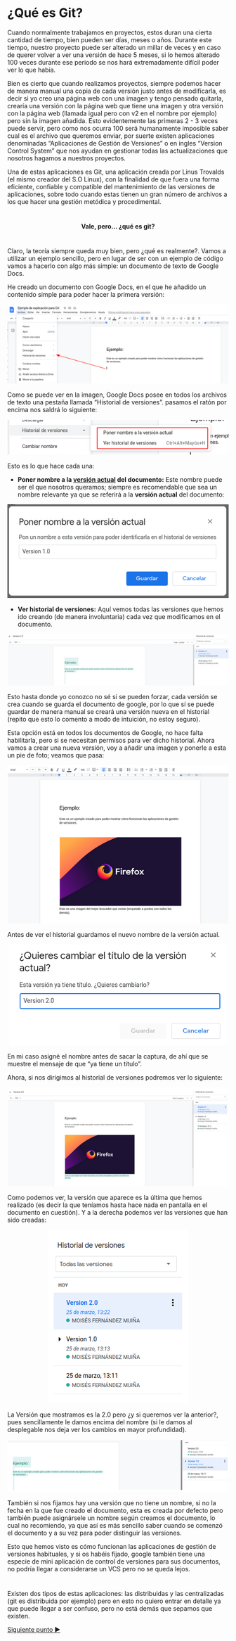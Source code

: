 # ¿Qué es Git?

Cuando normalmente trabajamos en proyectos, estos duran una cierta cantidad de tiempo, bien pueden ser días, meses o años. Durante este tiempo, nuestro proyecto puede ser alterado un millar de veces y en caso de querer volver a ver una versión de hace 5 meses, si lo hemos alterado 100 veces durante ese periodo se nos hará extremadamente difícil poder ver lo que había.

Bien es cierto que cuando realizamos proyectos, siempre podemos hacer de manera manual una copia de cada versión justo antes de modificarla, es decir si yo creo una página web con una imagen y tengo pensado quitarla, crearía una versión con la página web que tiene una imagen y otra versión con la página web (llamada igual pero con v2 en el nombre por ejemplo) pero sin la imagen añadida. Esto evidentemente las primeras 2 - 3 veces puede servir, pero como nos ocurra 100 será humanamente imposible saber cual es el archivo que queremos enviar, por suerte existen aplicaciones denominadas “Aplicaciones de Gestión de Versiones” o en ingles “Version Control System” que nos ayudan en gestionar todas las actualizaciones que nosotros hagamos a nuestros proyectos.

Una de estas aplicaciones es Git, una aplicación creada por Linus Trovalds (el mismo creador del S.O Linux), con la finalidad de que fuera una forma eficiente, confiable y compatible del mantenimiento de las versiones de aplicaciones, sobre todo cuando estas tienen un gran número de archivos a los que hacer una gestión metódica y procedimental.

#

<center>

#### Vale, pero... ¿qué es git?

</center>

#

Claro, la teoría siempre queda muy bien, pero ¿qué es realmente?. Vamos a utilizar un ejemplo sencillo, pero en lugar de ser con un ejemplo de código vamos a hacerlo con algo más simple: un documento de texto de Google Docs.

He creado un documento con Google Docs, en el que he añadido un contenido simple para poder hacer la primera versión:


<center>

![Creación de una clase Java en IntelliJ Idea](img/Git1.png)

</center>

Como se puede ver en la imagen, Google Docs posee en todos los archivos de texto una pestaña llamada “Historial de versiones”. pasamos el ratón por encima nos saldrá lo siguiente:

<center>

![Creación de una clase Java en IntelliJ Idea](img/Git2.png)

</center>

Esto es lo que hace cada una:

- **Poner nombre a la <u>versión actual</u> del documento:** Este nombre puede ser el que nosotros queramos; siempre es recomendable que sea un nombre relevante ya que se referirá a la **versión actual** del documento:

<center>

![Creación de una clase Java en IntelliJ Idea](img/Git3.png)

</center>

- **Ver historial de versiones:** Aquí vemos todas las versiones que hemos ido creando (de manera involuntaria) cada vez que modificamos en el documento. 

<center>

![Creación de una clase Java en IntelliJ Idea](img/Git4.png)

</center>

Esto hasta donde yo conozco no sé si se pueden forzar, cada versión se crea cuando se guarda el documento de google, por lo que sí se puede guardar de manera manual se creará una versión nueva en el historial (repito que esto lo comento a modo de intuición, no estoy seguro).

Esta opción está en todos los documentos de Google, no hace falta habilitarla, pero si se necesitan permisos para ver dicho historial. Ahora vamos a crear una nueva versión, voy a añadir una imagen y ponerle a esta un pie de foto; veamos que pasa:

<center>

![Creación de una clase Java en IntelliJ Idea](img/Git5.png)

</center>

Antes de ver el historial guardamos el nuevo nombre de la versión actual.

<center>

![Creación de una clase Java en IntelliJ Idea](img/Git6.png)

</center>

En mi caso asigné el nombre antes de sacar la captura, de ahí que se muestre el mensaje de que “ya tiene un título”.


Ahora, si nos dirigimos al historial de versiones podremos ver lo siguiente:

<center>

![Creación de una clase Java en IntelliJ Idea](img/Git7.png)

</center>

Como podemos ver, la versión que aparece es la última que hemos realizado (es decir la que teníamos hasta hace nada en pantalla en el documento en cuestión). Y a la derecha podemos ver las versiones que han sido creadas:

<center>

![Creación de una clase Java en IntelliJ Idea](img/Git8.png)

</center>

La Versión que mostramos es la 2.0 pero ¿y si queremos ver la anterior?, pues sencillamente le damos encima del nombre (si le damos al desplegable nos deja ver los cambios en mayor profundidad).

<center>

![Creación de una clase Java en IntelliJ Idea](img/Git9.png)

</center>

También si nos fijamos hay una versión que no tiene un nombre, si no la fecha en la que fue creado el documento, esta es creada por defecto pero también puede asignársele un nombre según creamos el documento, lo cual no recomiendo, ya que así es más sencillo saber cuando se comenzó el documento y a su vez para poder distinguir las versiones.

Esto que hemos visto es cómo funcionan las aplicaciones de gestión de versiones habituales, y si os habéis fijado, google también tiene una especie de mini aplicación de control de versiones para sus documentos, no podría llegar a considerarse un VCS pero no se queda lejos. 

#

Existen dos tipos de estas aplicaciones: las distribuidas y las centralizadas (git es distribuida por ejemplo) pero en esto no quiero entrar en detalle ya que puede llegar a ser confuso, pero no está demás que sepamos que existen.

[Siguiente punto :arrow_forward:](1%20-%20Instalando%20Git.md)
